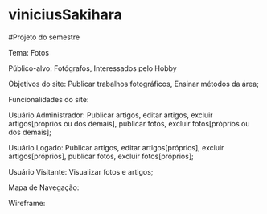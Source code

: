 # viniciusSakihara
#Projeto do semestre

Tema: Fotos

Público-alvo: Fotógrafos, Interessados pelo Hobby

Objetivos do site: Publicar trabalhos fotográficos, Ensinar métodos da área;

Funcionalidades do site: 

Usuário Administrador: Publicar artigos, editar artigos, excluir artigos[próprios ou dos demais], publicar fotos, excluir fotos[próprios ou dos demais]; 

Usuário Logado: Publicar artigos, editar artigos[próprios],  excluir artigos[próprios], publicar fotos, excluir fotos[próprios];

Usuário Visitante: Visualizar fotos e artigos;

Mapa de Navegação: 

Wireframe:
